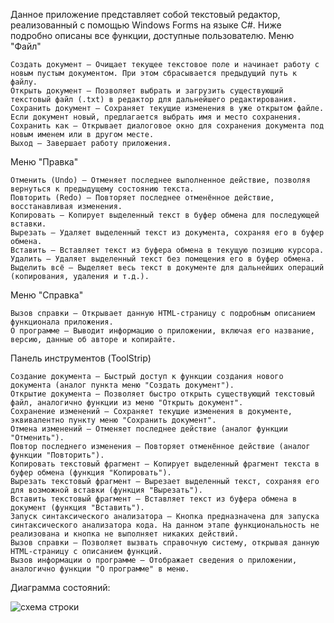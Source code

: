 Данное приложение представляет собой текстовый редактор, реализованный с помощью Windows Forms на языке C#. Ниже подробно описаны все функции, доступные пользователю.
Меню "Файл"

    Создать документ – Очищает текущее текстовое поле и начинает работу с новым пустым документом. При этом сбрасывается предыдущий путь к файлу.
    Открыть документ – Позволяет выбрать и загрузить существующий текстовый файл (.txt) в редактор для дальнейшего редактирования.
    Сохранить документ – Сохраняет текущие изменения в уже открытом файле. Если документ новый, предлагается выбрать имя и место сохранения.
    Сохранить как – Открывает диалоговое окно для сохранения документа под новым именем или в другом месте.
    Выход – Завершает работу приложения.

Меню "Правка"

    Отменить (Undo) – Отменяет последнее выполненное действие, позволяя вернуться к предыдущему состоянию текста.
    Повторить (Redo) – Повторяет последнее отменённое действие, восстанавливая изменения.
    Копировать – Копирует выделенный текст в буфер обмена для последующей вставки.
    Вырезать – Удаляет выделенный текст из документа, сохраняя его в буфер обмена.
    Вставить – Вставляет текст из буфера обмена в текущую позицию курсора.
    Удалить – Удаляет выделенный текст без помещения его в буфер обмена.
    Выделить всё – Выделяет весь текст в документе для дальнейших операций (копирования, удаления и т.д.).

Меню "Справка"

    Вызов справки – Открывает данную HTML-страницу с подробным описанием функционала приложения.
    О программе – Выводит информацию о приложении, включая его название, версию, данные об авторе и копирайте.

Панель инструментов (ToolStrip)

    Создание документа – Быстрый доступ к функции создания нового документа (аналог пункта меню "Создать документ").
    Открытие документа – Позволяет быстро открыть существующий текстовый файл, аналогично функции из меню "Открыть документ".
    Сохранение изменений – Сохраняет текущие изменения в документе, эквивалентно пункту меню "Сохранить документ".
    Отмена изменений – Отменяет последнее действие (аналог функции "Отменить").
    Повтор последнего изменения – Повторяет отменённое действие (аналог функции "Повторить").
    Копировать текстовый фрагмент – Копирует выделенный фрагмент текста в буфер обмена (функция "Копировать").
    Вырезать текстовый фрагмент – Вырезает выделенный текст, сохраняя его для возможной вставки (функция "Вырезать").
    Вставить текстовый фрагмент – Вставляет текст из буфера обмена в документ (функция "Вставить").
    Запуск синтаксического анализатора – Кнопка предназначена для запуска синтаксического анализатора кода. На данном этапе функциональность не реализована и кнопка не выполняет никаких действий.
    Вызов справки – Позволяет вызвать справочную систему, открывая данную HTML-страницу с описанием функций.
    Вызов информации о программе – Отображает сведения о приложении, аналогично функции "О программе" в меню.

Диаграмма состояний:

![схема строки](https://github.com/user-attachments/assets/193b2642-e414-4123-aa49-7ac09c494c40)
